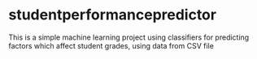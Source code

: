 # studentperformancepredictor
This is a simple machine learning project using classifiers for predicting factors which affect student grades, using data from CSV file
